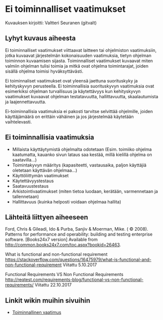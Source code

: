 # Ei toiminnalliset vaatimukset

Kuvauksen kirjoitti: Valtteri Seuranen (gitvalt)

## Lyhyt kuvaus aiheesta

Ei toiminnalliset vaatimukset viittaavat laitteen tai ohjelmiston vaatimuksiin, jotka kuvaavat järjestelmän kokonaisuuden vaatimuksia, tietyn ohjelman toiminnon kuvaamisen sijasta.
Toiminnalliset vaatimukset kuvaavat miten valmiin ohjelman tulisi toimia ja mitkä ovat ohjelma toimintarajat, joiden sisällä ohjelma toimisi hyväksyttävästi.

Ei toiminnaliset vaatimukset ovat yleensä jaettuna suorituskyky ja kehityskyvyn perusteella. Ei toiminnallisia suorituskyvyn vaatimuksia ovat esimerkiksi ohjelman turvallisuus ja käytettävyys 
kun kehityskyvyn vaatimukset kuvaavat ohjelman testatavuutta, hallittavuutta, skaalautumista ja laajennettavuutta.

Ei-toiminnallisia vaatimuksia ei pakosti tarvitse selvittää ohjelmille, joiden käyttäjämäärä on erittäin vähäinen ja jos järjestelmää käytetään vaihtelevasti.

## Ei toiminnallisia vaatimuksia
*   Millaista käyttäytymistä ohjelmalta odotetaan (Esim. toimiiko ohjelma kaatumatta, kauanko sivun lataus saa kestää, millä kielillä ohjelma on saatavilla...)
*   Toimintakyvyn määritys (kapasiteetti, vastausaika, paljon käyttäjiä oletetaan käyttävän ohjelmaa...)
*   Käyttöliittymän vaatimukset
*   Käytettävyystestaus
*   Saatavuustestaus
*   Arkistointivaatimukset (miten tietoa luodaan, kerätään, varmennetaan ja tallennetaan)
*   Hallittavuus (kuinka helposti voidaan ohjelmaa hallita)


## Lähteitä liittyen aiheeseen

Ford, Chris & Gileadi, Ido & Purba, Sanjiv & Moerman, Mike. ( © 2008). Patterns for performance and operability: building and testing enterprise software. [Books24x7 version] Available from http://common.books24x7.com/toc.aspx?bookid=26463.

What is functional and non-functional requirement https://stackoverflow.com/questions/16475979/what-is-functional-and-non-functional-requirement Viitattu 5.10.2017

Functional Requirements VS Non Functional Requirements http://reqtest.com/requirements-blog/functional-vs-non-functional-requirements/
Viitattu 22.10.2017

## Linkit wikin muihin sivuihin

* [Toiminnallinen vaatimus](https://github.com/JAMKPROJ/TTOS1000-GT0/blob/master/functional-requirement.md)
